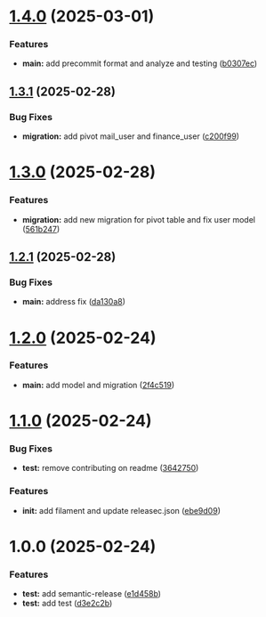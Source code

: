# [1.4.0](https://github.com/kristiansnts/LevelUPKota-Administration-System/compare/v1.3.1...v1.4.0) (2025-03-01)


### Features

* **main:** add precommit format and analyze and testing ([b0307ec](https://github.com/kristiansnts/LevelUPKota-Administration-System/commit/b0307ec73df2754c39db259056ca1fd4dc931ec5))

## [1.3.1](https://github.com/kristiansnts/LevelUPKota-Administration-System/compare/v1.3.0...v1.3.1) (2025-02-28)


### Bug Fixes

* **migration:** add pivot mail_user and finance_user ([c200f99](https://github.com/kristiansnts/LevelUPKota-Administration-System/commit/c200f99b90ed18ad97beb34b0961505b08d6b844))

# [1.3.0](https://github.com/kristiansnts/LevelUPKota-Administration-System/compare/v1.2.1...v1.3.0) (2025-02-28)


### Features

* **migration:** add new migration for pivot table and fix user model ([561b247](https://github.com/kristiansnts/LevelUPKota-Administration-System/commit/561b2473568c743a1dad4961e502eca90cc3e952))

## [1.2.1](https://github.com/kristiansnts/LevelUPKota-Administration-System/compare/v1.2.0...v1.2.1) (2025-02-28)


### Bug Fixes

* **main:** address fix ([da130a8](https://github.com/kristiansnts/LevelUPKota-Administration-System/commit/da130a8896db1a070a3def206da88647c5739f58))

# [1.2.0](https://github.com/kristiansnts/LevelUPKota-Administration-System/compare/v1.1.0...v1.2.0) (2025-02-24)


### Features

* **main:** add model and migration ([2f4c519](https://github.com/kristiansnts/LevelUPKota-Administration-System/commit/2f4c519ab94e2f31c7877be1834372cd90179a22))

# [1.1.0](https://github.com/kristiansnts/LevelUPKota-Administration-System/compare/v1.0.0...v1.1.0) (2025-02-24)


### Bug Fixes

* **test:** remove contributing on readme ([3642750](https://github.com/kristiansnts/LevelUPKota-Administration-System/commit/36427508d1ce2f5cffe0b27ca8b7f3f023fb0ea3))


### Features

* **init:** add filament and update releasec.json ([ebe9d09](https://github.com/kristiansnts/LevelUPKota-Administration-System/commit/ebe9d0977106139e0392e97dd003fafd7bc96cab))

# 1.0.0 (2025-02-24)


### Features

* **test:** add semantic-release ([e1d458b](https://github.com/kristiansnts/LevelUPKota-Administration-System/commit/e1d458bec9e5122766308c36eedb19c55047638b))
* **test:** add test ([d3e2c2b](https://github.com/kristiansnts/LevelUPKota-Administration-System/commit/d3e2c2bb15dcd82882df19e738374573ca1edbd3))

